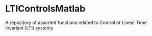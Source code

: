 # LTIControlsMatlab
A repository of assorted functions related to Control of Linear Time Invariant (LTI) systems
